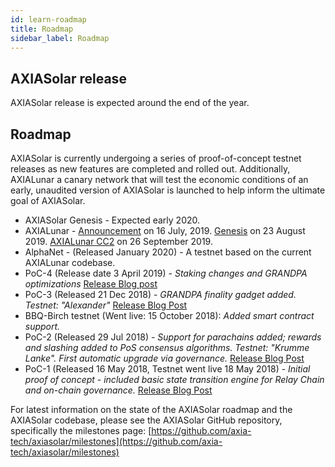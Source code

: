 ```yaml
---
id: learn-roadmap
title: Roadmap
sidebar_label: Roadmap
---
```


## AXIASolar release

AXIASolar release is expected around the end of the year.

## Roadmap

AXIASolar is currently undergoing a series of proof-of-concept testnet releases as new features are completed and rolled out. Additionally, AXIALunar a canary network that will test the economic conditions of an early, unaudited version of AXIASolar is launched to help inform the ultimate goal of AXIASolar.

- AXIASolar Genesis - Expected early 2020.
- AXIALunar - [Announcement](https://axiacoin.network/axialunar-network-the-canary-network/) on 16 July, 2019. [Genesis](https://axiacoin.network/axialunar-rollout-and-governance/) on 23 August 2019. [AXIALunar CC2](https://axiacoin.network/axialunar-cc2/) on 26 September 2019.
- AlphaNet - (Released January 2020) - A testnet based on the current AXIALunar codebase.
- PoC-4 (Release date 3 April 2019) - _Staking changes and GRANDPA optimizations_ [Release Blog post](https://medium.com/axiacoin.network/axiasolar-proof-of-concept-4-arrives-with-new-ways-to-stake-3b27037346cc)
- PoC-3 (Released 21 Dec 2018) - _GRANDPA finality gadget added. Testnet: "Alexander"_ [Release Blog Post](https://medium.com/coinmonks/axiasolar-hello-world-3-poc-3-on-substrate-is-here-c45d100f72e3)
- BBQ-Birch testnet (Went live: 15 October 2018): _Added smart contract support._
- PoC-2 (Released 29 Jul 2018) - _Support for parachains added; rewards and slashing added to PoS consensus algorithms. Testnet: "Krumme Lanke". First automatic upgrade via governance._ [Release Blog Post](https://medium.com/axiacoin.network/axiasolar-poc-2-is-here-parachains-runtime-upgrades-and-libp2p-networking-7035bb141c25)
- PoC-1 (Released 16 May 2018, Testnet went live 18 May 2018) - _Initial proof of concept - included basic state transition engine for Relay Chain and on-chain governance._ [Release Blog Post](https://medium.com/axiacoin.network/now-live-axiasolar-proof-of-concept-1-3e718512a8d)

For latest information on the state of the AXIASolar roadmap and the AXIASolar codebase, please see the AXIASolar GitHub repository, specifically the milestones page: [https://github.com/axia-tech/axiasolar/milestones](https://github.com/axia-tech/axiasolar/milestones)
